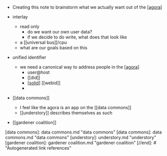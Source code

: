 - Creating this note to brainstorm what we actually want out of the [[agora]]
- interlay
	- read only
		- do we want our own user data?
		- if we decide to do write, what does that look like
	- a [[universal bus]]/cpu
	- what are our goals based on this

- unified identifier
	- we need a canonical way to address people in the [[agora]]
		- user@host
		- [[did]]
		- [[solid]] [[webid]]
		- 
- [[data commons]]
	- I feel like the agora is an app on the [[data commons]]
	- [[understory]] describes themselves as such

- [[gardener coalition]]

[//begin]: # "Autogenerated link references for markdown compatibility"
[agora]: agora.md "agora"
[agora]: agora.md "agora"
[solid]: solid.md "solid"
[data commons]: data commons.md "data commons"
[data commons]: data commons.md "data commons"
[understory]: understory.md "understory"
[gardener coalition]: gardener coalition.md "gardener coalition"
[//end]: # "Autogenerated link references"

